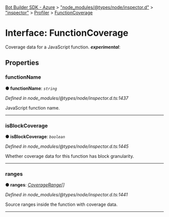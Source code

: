 [Bot Builder SDK - Azure](../README.md) > ["node_modules/@types/node/inspector.d"](../modules/_node_modules__types_node_inspector_d_.md) > ["inspector"](../modules/_node_modules__types_node_inspector_d_._inspector_.md) > [Profiler](../modules/_node_modules__types_node_inspector_d_._inspector_.profiler.md) > [FunctionCoverage](../interfaces/_node_modules__types_node_inspector_d_._inspector_.profiler.functioncoverage.md)



# Interface: FunctionCoverage


Coverage data for a JavaScript function.
*__experimental__*: 



## Properties
<a id="functionname"></a>

###  functionName

**●  functionName**:  *`string`* 

*Defined in node_modules/@types/node/inspector.d.ts:1437*



JavaScript function name.




___

<a id="isblockcoverage"></a>

###  isBlockCoverage

**●  isBlockCoverage**:  *`boolean`* 

*Defined in node_modules/@types/node/inspector.d.ts:1445*



Whether coverage data for this function has block granularity.




___

<a id="ranges"></a>

###  ranges

**●  ranges**:  *[CoverageRange](_node_modules__types_node_inspector_d_._inspector_.profiler.coveragerange.md)[]* 

*Defined in node_modules/@types/node/inspector.d.ts:1441*



Source ranges inside the function with coverage data.




___


